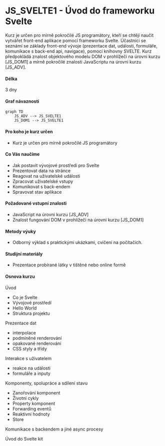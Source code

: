 # JS_SVELTE1 - Úvod do frameworku Svelte

Kurz je určen pro mírně pokročilé JS programátory, kteří se chtějí naučit vytvářet front-end aplikace pomocí frameworku Svelte. Účastníci se seznámí se základy front-end vývoje (prezentace dat, události, formuláře, komunikace s back-end api, navigace), pomocí knihovny SVELTE. Kurz předpokládá znalost objektového modelu DOM v prohlížeči na úrovni kurzu [JS_DOM1] a mírně pokročilé znalosti JavaScriptu na úrovni kurzu [JS_ADV].

#### Délka

3 dny

#### Graf návazností

```mermaid
graph TD
    JS_ADV --> JS_SVELTE1
    JS_DOM1 --> JS_SVELTE1
```

#### Pro koho je kurz určen

- Kurz je určen pro mírně pokročilé JS programátory

#### Co Vás naučíme

- Jak postavit vývojové prostředí pro Svelte
- Prezentovat data na stránce
- Reagovat na uživatelské události
- Zpracovat uživatelské vstupy
- Komunikovat s back-endem
- Spravovat stav aplikace

#### Požadované vstupní znalosti

- JavaScript na úrovni kurzu [JS_ADV]
- Znalost fungování DOM v prohlížeči na úrovni kurzu [JS_DOM1]

#### Metody výuky

- Odborný výklad s praktickými ukázkami, cvičení na počítačích.

#### Studijní materiály

- Prezentace probírané látky v tištěné nebo online formě

#### Osnova kurzu

Úvod

- Co je Svelte
- Vývojové prostředí
- Hello World
- Struktura projektu

Prezentace dat

- interpolace
- podmíněné renderování
- opakované renderování
- CSS styly a třídy

Interakce s uživatelem

- reakce na události
- formuláře a inputy

Komponenty, spolupráce a sdílení stavu

- Zanořování komponent
- Životní cykly
- Property komponent
- Forwarding eventů
- Reaktivní hodnoty
- Store

Komunikace s backendem a jiné async procesy

Úvod do Svelte kit

